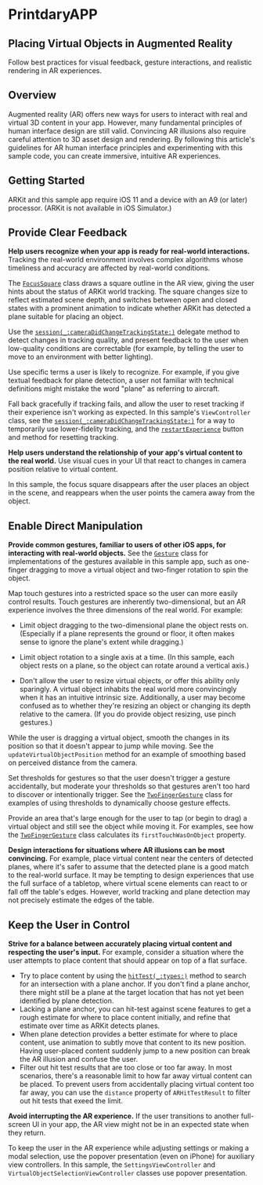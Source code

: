 # PrintdaryAPP

## Placing Virtual Objects in Augmented Reality

Follow best practices for visual feedback, gesture interactions, and realistic rendering in AR experiences.

## Overview

Augmented reality (AR) offers new ways for users to interact with real and virtual 3D content in your app. However, many fundamental principles of human interface design are still valid. Convincing AR illusions also require careful attention to 3D asset design and rendering. By following this article's guidelines for AR human interface principles and experimenting with this sample code, you can create immersive, intuitive AR experiences.

## Getting Started

ARKit and this sample app require iOS 11 and a device with an A9 (or later) processor. (ARKit is not available in iOS Simulator.)

## Provide Clear Feedback

**Help users recognize when your app is ready for real-world interactions.**
Tracking the real-world environment involves complex algorithms whose timeliness and accuracy are affected by real-world conditions.

The [`FocusSquare`](x-source-tag://FocusSquare) class draws a square outline in the AR view, giving the user hints about the status of ARKit world tracking. The square changes size to reflect estimated scene depth, and switches between open and closed states with a prominent animation to indicate whether ARKit has detected a plane suitable for placing an object.

Use the [`session(_:cameraDidChangeTrackingState:)`](https://developer.apple.com/documentation/arkit/arsessionobserver/2887450-session) delegate method to detect changes in tracking quality, and present feedback to the user when low-quality conditions are correctable (for example, by telling the user to move to an environment with better lighting).

Use specific terms a user is likely to recognize. For example, if you give textual feedback for plane detection, a user not familiar with technical definitions might mistake the word "plane" as referring to aircraft.

Fall back gracefully if tracking fails, and allow the user to reset tracking if their experience isn't working as expected. In this sample's `ViewController` class, see the [`session(_:cameraDidChangeTrackingState:)`](https://developer.apple.com/documentation/arkit/arsessionobserver/2887450-session) for a way to temporarily use lower-fidelity tracking, and the [`restartExperience`](x-source-tag://restartExperience) button and method for resetting tracking.

**Help users understand the relationship of your app's virtual content to the real world.** Use visual cues in your UI that react to changes in camera position relative to virtual content.

In this sample, the focus square disappears after the user places an object in the scene, and reappears when the user points the camera away from the object.

## Enable Direct Manipulation

**Provide common gestures, familiar to users of other iOS apps, for interacting with real-world objects.** See the [`Gesture`](x-source-tag://Gesture) class for implementations of the gestures available in this sample app, such as one-finger dragging to move a virtual object and two-finger rotation to spin the object.

Map touch gestures into a restricted space so the user can more easily control results. Touch gestures are inherently two-dimensional, but an AR experience involves the three dimensions of the real world. For example:

- Limit object dragging to the two-dimensional plane the object rests on. (Especially if a plane represents the ground or floor, it often makes sense to ignore the plane's extent while dragging.)

- Limit object rotation to a single axis at a time. (In this sample, each object rests on a plane, so the object can rotate around a vertical axis.)

- Don't allow the user to resize virtual objects, or offer this ability only sparingly. A virtual object inhabits the real world more convincingly when it has an intuitive intrinsic size. Additionally, a user may become confused as to whether they're resizing an object or changing its depth relative to the camera. (If you do provide object resizing, use pinch gestures.)

While the user is dragging a virtual object, smooth the changes in its position so that it doesn't appear to jump while moving. See the `updateVirtualObjectPosition` method for an example of smoothing based on perceived distance from the camera.

Set thresholds for gestures so that the user doesn't trigger a gesture accidentally, but moderate your thresholds so that gestures aren't too hard to discover or intentionally trigger. See the [`TwoFingerGesture`](x-source-tag://TwoFingerGesture) class for examples of using thresholds to dynamically choose gesture effects.

Provide an area that's large enough for the user to tap (or begin to drag) a virtual object and still see the object while moving it. For examples, see how the [`TwoFingerGesture`](x-source-tag://TwoFingerGesture) class calculates its  `firstTouchWasOnObject` property.

**Design interactions for situations where AR illusions can be most convincing.** For example, place virtual content near the centers of detected planes, where it's safer to assume that the detected plane is a good match to the real-world surface. It may be tempting to design experiences that use the full surface of a tabletop, where virtual scene elements can react to or fall off the table's edges. However, world tracking and plane detection may not precisely estimate the edges of the table.


## Keep the User in Control

**Strive for a balance between accurately placing virtual content and respecting the user's input.** For example, consider a situation where the user attempts to place content that should appear on top of a flat surface.

- Try to place content by using the [`hitTest(_:types:)`](https://developer.apple.com/documentation/arkit/arframe/2875718-hittest) method to search for an intersection with a plane anchor. If you don't find a plane anchor, there might still be a plane at the target location that has not yet been identified by plane detection.
- Lacking a plane anchor, you can hit-test against scene features to get a rough estimate for where to place content initially, and refine that estimate over time as ARKit detects planes.
- When plane detection provides a better estimate for where to place content, use animation to subtly move that content to its new position. Having user-placed content suddenly jump to a new position can break the AR illusion and confuse the user.
- Filter out hit test results that are too close or too far away. In most scenarios, there's a reasonable limit to how far away virtual content can be placed. To prevent users from accidentally placing virtual content too far away, you can use the `distance` property of `ARHitTestResult` to filter out hit tests that exeed the limit.

**Avoid interrupting the AR experience.** If the user transitions to another full-screen UI in your app, the AR view might not be in an expected state when they return.

To keep the user in the AR experience while adjusting settings or making a modal selection, use the popover presentation (even on iPhone) for auxiliary view controllers. In this sample, the `SettingsViewController` and `VirtualObjectSelectionViewController` classes use popover presentation.


